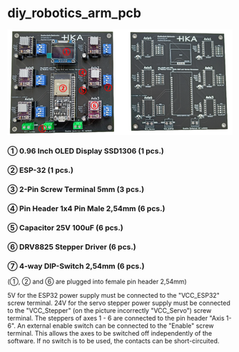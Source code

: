 # diy_robotics_arm_pcb

![pcb_arm](images/pcb_arm.png)


### ① 0.96 Inch OLED Display SSD1306 (1 pcs.) 
### ② ESP-32 (1 pcs.)
### ③ 2-Pin Screw Terminal 5mm (3 pcs.)
### ④ Pin Header 1x4 Pin Male 2,54mm (6 pcs.)
### ⑤ Capacitor 25V 100uF (6 pcs.)
### ⑥ DRV8825 Stepper Driver (6 pcs.)
### ⑦ 4-way DIP-Switch 2,54mm (6 pcs.)


(①, ② and  ⑥ are plugged into female pin header 2,54mm)

5V for the ESP32 power supply must be connected to the "VCC_ESP32" screw terminal. 24V for the servo stepper power supply must be connected to the "VCC_Stepper" (on the picture incorrectly "VCC_Servo") screw terminal. The steppers of axes 1 - 6 are connected to the pin header "Axis 1-6". An external enable switch can be connected to the "Enable" screw terminal. This allows the axes to be switched off independently of the software. If no switch is to be used, the contacts can be short-circuited.




